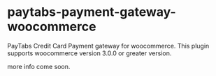 # paytabs-payment-gateway-woocommerce
PayTabs Credit Card Payment gateway for woocommerce. This plugin supports woocommerce version 3.0.0 or greater version.

more info come soon.
